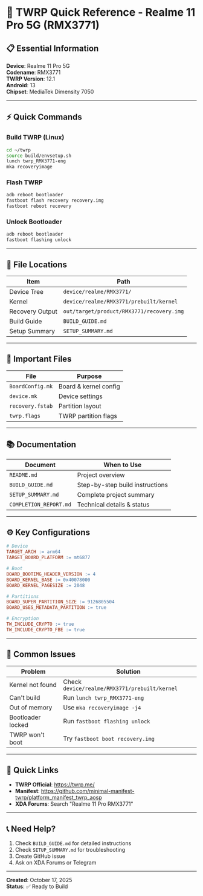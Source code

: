 # 🚀 TWRP Quick Reference - Realme 11 Pro 5G (RMX3771)

## 📋 Essential Information

**Device**: Realme 11 Pro 5G  
**Codename**: RMX3771  
**TWRP Version**: 12.1  
**Android**: 13  
**Chipset**: MediaTek Dimensity 7050

---

## ⚡ Quick Commands

### Build TWRP (Linux)
```bash
cd ~/twrp
source build/envsetup.sh
lunch twrp_RMX3771-eng
mka recoveryimage
```

### Flash TWRP
```bash
adb reboot bootloader
fastboot flash recovery recovery.img
fastboot reboot recovery
```

### Unlock Bootloader
```bash
adb reboot bootloader
fastboot flashing unlock
```

---

## 📁 File Locations

| Item | Path |
|------|------|
| Device Tree | `device/realme/RMX3771/` |
| Kernel | `device/realme/RMX3771/prebuilt/kernel` |
| Recovery Output | `out/target/product/RMX3771/recovery.img` |
| Build Guide | `BUILD_GUIDE.md` |
| Setup Summary | `SETUP_SUMMARY.md` |

---

## 🔧 Important Files

| File | Purpose |
|------|---------|
| `BoardConfig.mk` | Board & kernel config |
| `device.mk` | Device settings |
| `recovery.fstab` | Partition layout |
| `twrp.flags` | TWRP partition flags |

---

## 📚 Documentation

| Document | When to Use |
|----------|-------------|
| `README.md` | Project overview |
| `BUILD_GUIDE.md` | Step-by-step build instructions |
| `SETUP_SUMMARY.md` | Complete project summary |
| `COMPLETION_REPORT.md` | Technical details & status |

---

## ⚙️ Key Configurations

```makefile
# Device
TARGET_ARCH := arm64
TARGET_BOARD_PLATFORM := mt6877

# Boot
BOARD_BOOTIMG_HEADER_VERSION := 4
BOARD_KERNEL_BASE := 0x40078000
BOARD_KERNEL_PAGESIZE := 2048

# Partitions
BOARD_SUPER_PARTITION_SIZE := 9126805504
BOARD_USES_METADATA_PARTITION := true

# Encryption
TW_INCLUDE_CRYPTO := true
TW_INCLUDE_CRYPTO_FBE := true
```

---

## 🐛 Common Issues

| Problem | Solution |
|---------|----------|
| Kernel not found | Check `device/realme/RMX3771/prebuilt/kernel` |
| Can't build | Run `lunch twrp_RMX3771-eng` |
| Out of memory | Use `mka recoveryimage -j4` |
| Bootloader locked | Run `fastboot flashing unlock` |
| TWRP won't boot | Try `fastboot boot recovery.img` |

---

## 🔗 Quick Links

- **TWRP Official**: https://twrp.me/
- **Manifest**: https://github.com/minimal-manifest-twrp/platform_manifest_twrp_aosp
- **XDA Forums**: Search "Realme 11 Pro RMX3771"

---

## 📞 Need Help?

1. Check `BUILD_GUIDE.md` for detailed instructions
2. Check `SETUP_SUMMARY.md` for troubleshooting
3. Create GitHub issue
4. Ask on XDA Forums or Telegram

---

**Created**: October 17, 2025  
**Status**: ✅ Ready to Build
